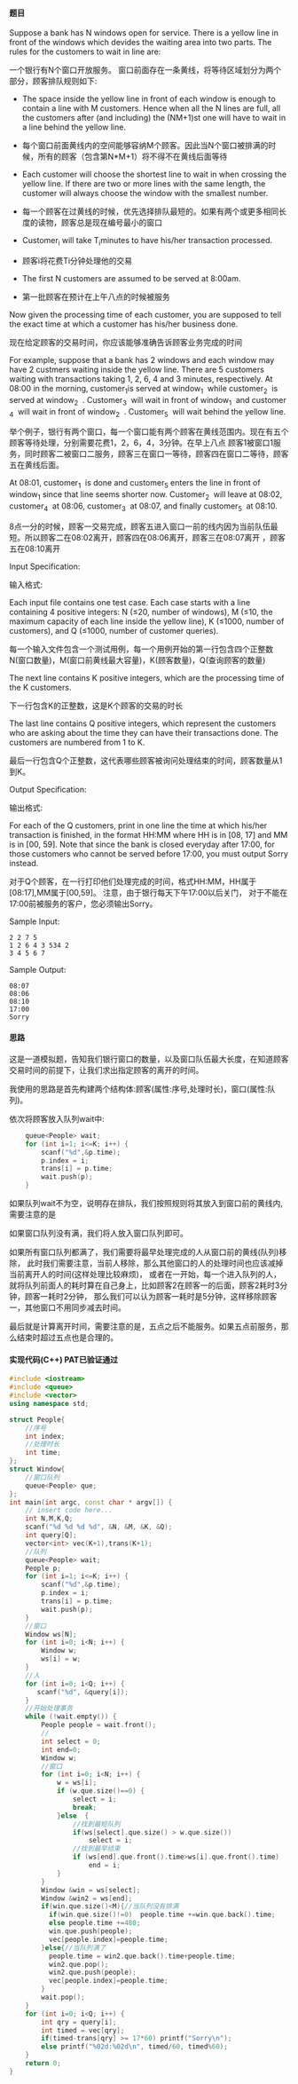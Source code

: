 #### 题目

Suppose a bank has N windows open for service. 
There is a yellow line in front of the windows which devides the waiting area into two parts.
The rules for the customers to wait in line are:

一个银行有N个窗口开放服务。
窗口前面存在一条黄线，将等待区域划分为两个部分，顾客排队规则如下:

* The space inside the yellow line in front of each window is enough to contain a line with M customers. 
Hence when all the N lines are full, all the customers after (and including) the (NM+1)st one will have to wait in a line behind the yellow line.

* 每个窗口前面黄线内的空间能够容纳M个顾客。因此当N个窗口被排满的时候，所有的顾客（包含第N*M+1）将不得不在黄线后面等待

* Each customer will choose the shortest line to wait in when crossing the yellow line.
 If there are two or more lines with the same length, the customer will always choose the window with the smallest number.
 
* 每一个顾客在过黄线的时候，优先选择排队最短的。如果有两个或更多相同长度的读物，顾客总是现在编号最小的窗口

* Customer<sub>​i</sub> will take T<sub>i</sub>minutes to have his/her transaction processed.

* 顾客i将花费Ti分钟处理他的交易

* The first N customers are assumed to be served at 8:00am.

* 第一批顾客在预计在上午八点的时候被服务

Now given the processing time of each customer, you are supposed to tell the exact time at which a customer has his/her business done.

现在给定顾客的交易时间，你应该能够准确告诉顾客业务完成的时间

For example, suppose that a bank has 2 windows and each window may have 2 custmers waiting inside the yellow line. 
There are 5 customers waiting with transactions taking 1, 2, 6, 4 and 3 minutes, respectively. At 08:00 in the morning,
 customer<sub>1</sub>is served at window<sub>​1</sub>
​​  while customer​<sub>2</sub>
​​  is served at window<sub>​2</sub>
​​ . Customer<sub>​3</sub>
​​  will wait in front of window​<sub>​1</sub>
​​  and customer​​<sub>4</sub>
​​  will wait in front of window​<sub>​2</sub>
​​ . Customer<sub>5</sub>
​​  will wait behind the yellow line.

举个例子，银行有两个窗口，每一个窗口能有两个顾客在黄线范围内。现在有五个顾客等待处理，分别需要花费1，2，6，4，3分钟。在早上八点
顾客1被窗口1服务，同时顾客二被窗口二服务，顾客三在窗口一等待，顾客四在窗口二等待，顾客五在黄线后面。

At 08:01, customer​​​<sub>1</sub>
​​  is done and customer<sub>5</sub>
​​  enters the line in front of window<sub>1</sub> since that line seems shorter now. Customer​​​<sub>2</sub>
​​  will leave at 08:02, customer<sub>4</sub>
​​  at 08:06, customer​​​<sub>3</sub>
​​  at 08:07, and finally customer<sub>5</sub>
​​  at 08:10.

8点一分的时候，顾客一交易完成，顾客五进入窗口一前的线内因为当前队伍最短。所以顾客二在08:02离开，顾客四在08:06离开，顾客三在08:07离开
，顾客五在08:10离开

Input Specification:

输入格式:

Each input file contains one test case. Each case starts with a line containing 4 positive integers:
 N (≤20, number of windows), M (≤10, the maximum capacity of each line inside the yellow line), 
 K (≤1000, number of customers), and Q (≤1000, number of customer queries).

每一个输入文件包含一个测试用例，每一个用例开始的第一行包含四个正整数N(窗口数量)，M(窗口前黄线最大容量)，K(顾客数量)，Q(查询顾客的数量)

The next line contains K positive integers, which are the processing time of the K customers.

下一行包含K的正整数，这是K个顾客的交易的时长

The last line contains Q positive integers, which represent the customers who are asking about the time they can have
 their transactions done. The customers are numbered from 1 to K.

最后一行包含Q个正整数，这代表哪些顾客被询问处理结束的时间，顾客数量从1到K。

Output Specification:

输出格式:

For each of the Q customers, print in one line the time at which his/her transaction is finished, 
in the format HH:MM where HH is in [08, 17] and MM is in [00, 59]. 
Note that since the bank is closed everyday after 17:00,
 for those customers who cannot be served before 17:00, you must output Sorry instead.

对于Q个顾客，在一行打印他们处理完成的时间，格式HH:MM，HH属于[08:17],MM属于[00,59]。
注意，由于银行每天下午17:00以后关门，
对于不能在17:00前被服务的客户，您必须输出Sorry。

Sample Input:

```text
2 2 7 5
1 2 6 4 3 534 2
3 4 5 6 7
```      
    
Sample Output:
```text
08:07
08:06
08:10
17:00
Sorry
```

#### 思路

这是一道模拟题，告知我们银行窗口的数量，以及窗口队伍最大长度，在知道顾客交易时间的前提下，让我们求出指定顾客的离开的时间。

我使用的思路是首先构建两个结构体:顾客(属性:序号,处理时长)，窗口(属性:队列)。

依次将顾客放入队列wait中:

```c++
    queue<People> wait;
    for (int i=1; i<=K; i++) {
        scanf("%d",&p.time);
        p.index = i;
        trans[i] = p.time;
        wait.push(p);
    }
```

如果队列wait不为空，说明存在排队，我们按照规则将其放入到窗口前的黄线内,需要注意的是

如果窗口队列没有满，我们将人放入窗口队列即可。

如果所有窗口队列都满了，我们需要将最早处理完成的人从窗口前的黄线(队列)移除，
此时我们需要注意，当前人移除，那么其他窗口的人的处理时间也应该减掉当前离开人的时间(这样处理比较麻烦)，
或者在一开始，每一个进入队列的人，就将队列前面人的耗时算在自己身上，比如顾客2在顾客一的后面，顾客2耗时3分钟，顾客一耗时2分钟，
那么我们可以认为顾客一耗时是5分钟，这样移除顾客一，其他窗口不用同步减去时间。

最后就是计算离开时间，需要注意的是，五点之后不能服务。如果五点前服务，那么结束时超过五点也是合理的。

#### 实现代码(C++) PAT已验证通过

```c++
#include <iostream>
#include <queue>
#include <vector>
using namespace std;

struct People{
    //序号
    int index;
    //处理时长
    int time;
};
struct Window{
    //窗口队列
    queue<People> que;
};
int main(int argc, const char * argv[]) {
    // insert code here...
    int N,M,K,Q;
    scanf("%d %d %d %d", &N, &M, &K, &Q);
    int query[Q];
    vector<int> vec(K+1),trans(K+1);
    //队列
    queue<People> wait;
    People p;
    for (int i=1; i<=K; i++) {
        scanf("%d",&p.time);
        p.index = i;
        trans[i] = p.time;
        wait.push(p);
    }
    //窗口
    Window ws[N];
    for (int i=0; i<N; i++) {
        Window w;
        ws[i] = w;
    }
    //人
    for (int i=0; i<Q; i++) {
       scanf("%d", &query[i]);
    }
    //开始处理事务
    while (!wait.empty()) {
        People people = wait.front();
        //
        int select = 0;
        int end=0;
        Window w;
        //窗口
        for (int i=0; i<N; i++) {
            w = ws[i];
            if (w.que.size()==0) {
                select = i;
                break;
            }else  {
                //找到最短队列
                if(ws[select].que.size() > w.que.size())
                    select = i;
                //找到最早结束
                if (ws[end].que.front().time>ws[i].que.front().time)
                    end = i;
            }
        }
        Window &win = ws[select];
        Window &win2 = ws[end];
        if(win.que.size()<M){//当队列没有排满
          if(win.que.size()!=0)  people.time +=win.que.back().time;
          else people.time +=480;
          win.que.push(people);
          vec[people.index]=people.time;
        }else{//当队列满了
          people.time = win2.que.back().time+people.time;
          win2.que.pop();
          win2.que.push(people);
          vec[people.index]=people.time;
        }
        wait.pop();
    }
    for (int i=0; i<Q; i++) {
        int qry = query[i];
        int timed = vec[qry];
        if(timed-trans[qry] >= 17*60) printf("Sorry\n");
        else printf("%02d:%02d\n", timed/60, timed%60);
    }
    return 0;
}

```

